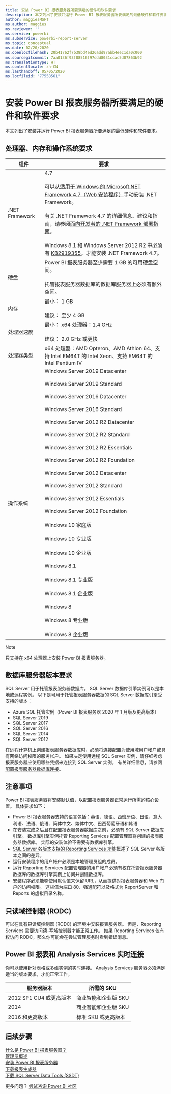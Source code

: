 ```yaml
---
title: 安装 Power BI 报表服务器所要满足的硬件和软件要求
description: 本文列出了安装并运行 Power BI 报表服务器所要满足的最低硬件和软件要求。
author: maggiesMSFT
ms.author: maggies
ms.reviewer: ''
ms.service: powerbi
ms.subservice: powerbi-report-server
ms.topic: conceptual
ms.date: 02/20/2020
ms.openlocfilehash: 20b41762f7b38bd4ed26add97abb4eec1da0c000
ms.sourcegitcommit: 7aa0136f93f88516f97ddd8031ccac5d07863b92
ms.translationtype: HT
ms.contentlocale: zh-CN
ms.lasthandoff: 05/05/2020
ms.locfileid: "77558561"
---
```

# <a name="hardware-and-software-requirements-for-installing-power-bi-report-server"></a>安装 Power BI 报表服务器所要满足的硬件和软件要求

本文列出了安装并运行 Power BI 报表服务器所要满足的最低硬件和软件要求。

## <a name="processor-memory-and-operating-system-requirements"></a>处理器、内存和操作系统要求

| 组件 | 要求 |
| --- | --- |
| .NET Framework |4.7<br><br>可以从[适用于 Windows 的 Microsoft.NET Framework 4.7（Web 安装程序）](https://support.microsoft.com/en-us/kb/3186500)手动安装 .NET Framework。<br/><br/> 有关 .NET Framework 4.7 的详细信息、建议和指南，请参阅[面向开发者的 .NET Framework 部署指南](https://docs.microsoft.com/dotnet/framework/deployment/deployment-guide-for-developers)。<br/><br/>Windows 8.1 和 Windows Server 2012 R2 中必须有 [KB2919355](https://support.microsoft.com/kb/2919355)，才能安装 .NET Framework 4.7。 |
| 硬盘 |Power BI 报表服务器至少需要 1 GB 的可用硬盘空间。<br><br>托管报表服务器数据库的数据库服务器上必须有额外空间。 |
| 内存 |最小：  1 GB<br/><br/> 建议：  至少 4 GB |
| 处理器速度 |最小：  x64 处理器：1.4 GHz<br/><br/> 建议：  2.0 GHz 或更快 |
| 处理器类型 |x64 处理器：AMD Opteron、AMD Athlon 64、支持 Intel EM64T 的 Intel Xeon、支持 EM64T 的 Intel Pentium IV |
| 操作系统 |Windows Server 2019 Datacenter<br><br>Windows Server 2019 Standard<br><br>Windows Server 2016 Datacenter<br><br>Windows Server 2016 Standard<br><br>Windows Server 2012 R2 Datacenter<br><br>Windows Server 2012 R2 Standard<br><br>Windows Server 2012 R2 Essentials<br><br>Windows Server 2012 R2 Foundation<br><br>Windows Server 2012 Datacenter<br><br>Windows Server 2012 Standard<br><br>Windows Server 2012 Essentials<br><br>Windows Server 2012 Foundation<br><br>Windows 10 家庭版<br><br>Windows 10 专业版<br><br>Windows 10 企业版<br><br>Windows 8.1<br><br>Windows 8.1 专业版<br><br>Windows 8.1 企业版<br><br>Windows 8<br><br>Windows 8 专业版<br><br>Windows 8 企业版 |

> [!NOTE]
> 只支持在 x64 处理器上安装 Power BI 报表服务器。


## <a name="database-server-version-requirements"></a>数据库服务器版本要求

SQL Server 用于托管报表服务器数据库。 SQL Server 数据库引擎实例可以是本地或远程实例。 以下是可用于托管报表服务器数据的 SQL Server 数据库引擎受支持的版本：

* Azure SQL 托管实例（Power BI 报表服务器 2020 年 1 月版及更高版本）
* SQL Server 2019
* SQL Server 2017
* SQL Server 2016
* SQL Server 2014
* SQL Server 2012

在远程计算机上创建报表服务器数据库时，必须将连接配置为使用域用户帐户或具有网络访问权限的服务帐户。 如果决定使用远程 SQL Server 实例，请仔细考虑报表服务器应使用哪些凭据来连接到 SQL Server 实例。 有关详细信息，请参阅[配置报表服务器数据库连接](https://docs.microsoft.com/sql/reporting-services/install-windows/configure-a-report-server-database-connection-ssrs-configuration-manager)。

## <a name="considerations"></a>注意事项

Power BI 报表服务器将安装默认值，以配置报表服务器正常运行所需的核心设置。 具体要求如下：

* Power BI 报表服务器支持的语言包括：英语、德语、西班牙语、日语、意大利语、法语、俄语、简体中文、繁体中文、巴西葡萄牙语和韩语
* 在安装完成之后且在配置报表服务器数据库之前，必须有 SQL Server 数据库引擎。 数据库引擎实例托管 Reporting Services 配置管理器将创建的报表服务器数据库。 实际的安装体验不需要有数据库引擎。
* [SQL Server 各版本支持的 Reporting Services 功能](https://docs.microsoft.com/sql/reporting-services/reporting-services-features-supported-by-the-editions-of-sql-server-2016)概述了 SQL Server 各版本之间的差异。
* 运行安装程序的用户帐户必须是本地管理员组的成员。
* 运行 Reporting Services 配置管理器的用户帐户必须有权在托管报表服务器数据库的数据库引擎实例上访问并创建数据库。
* 安装程序必须能够使用默认值来保留 URL，从而提供对报表服务器和 Web 门户的访问权限。 这些值为端口 80、强通配符以及格式为 ReportServer  和 Reports  的虚拟目录名称。

## <a name="read-only-domain-controller-rodc"></a>只读域控制器 (RODC)

 可以在具有只读域控制器 (RODC) 的环境中安装报表服务器。 但是，Reporting Services 需要访问读-写域控制器才能正常工作。 如果 Reporting Services 仅有权访问 RODC，那么你可能会在尝试管理服务时看到错误消息。

## <a name="power-bi-reports-and-analysis-services-live-connections"></a>Power BI 报表和 Analysis Services 实时连接

你可以使用针对表格或多维实例的实时连接。 Analysis Services 服务器必须满足适当的版本要求，才能正常工作。

| **服务器版本** | **所需的 SKU** |
| --- | --- |
| 2012 SP1 CU4 或更高版本 |商业智能和企业版 SKU |
| 2014 |商业智能和企业版 SKU |
| 2016 和更高版本 |标准 SKU 或更高版本 |

## <a name="next-steps"></a>后续步骤

[什么是 Power BI 报表服务器？](get-started.md)  
[管理员概述](admin-handbook-overview.md)  
[安装 Power BI 报表服务器](install-report-server.md)  
[下载报表生成器](https://www.microsoft.com/download/details.aspx?id=53613)  
[下载 SQL Server Data Tools (SSDT)](https://go.microsoft.com/fwlink/?LinkID=616714)

更多问题？ [尝试咨询 Power BI 社区](https://community.powerbi.com/)
